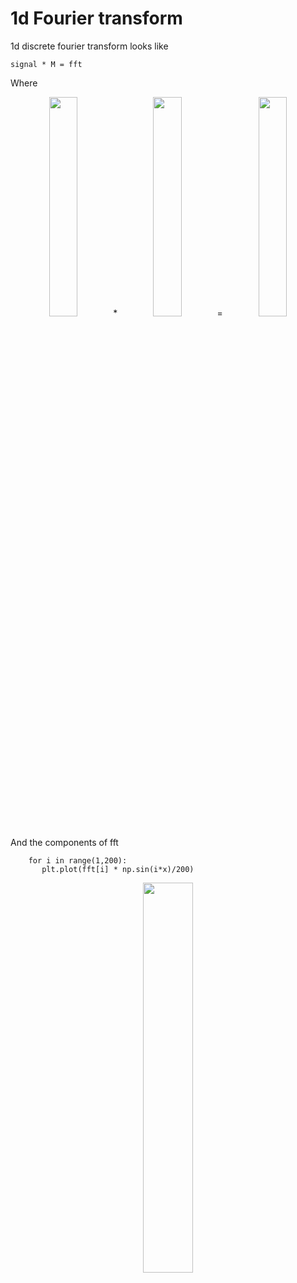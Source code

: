 # 1d Fourier transform

1d discrete fourier transform looks like 


```signal * M = fft```

Where 

<p align="center"> 
<img src="https://github.com/popikeyshen/all/blob/main/fourier_transform/1d_fft/signal.png" width = 30% /> * <img src="https://github.com/popikeyshen/all/blob/main/fourier_transform/1d_fft/M.png" width = 30% /> = <img src="https://github.com/popikeyshen/all/blob/main/fourier_transform/1d_fft/res.png" width = 30% /> 
</p>

And the components of fft

```
	for i in range(1,200):
	   plt.plot(fft[i] * np.sin(i*x)/200)
```
<p align="center"> 
<img src="https://github.com/popikeyshen/all/blob/main/fourier_transform/1d_fft/components.png" width = 40% />
</p>

